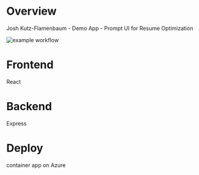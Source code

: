 # Overview
Josh Kutz-Flamenbaum - Demo App - Prompt UI for Resume Optimization

![example workflow](https://github.com/jkutzfla/resumeapp/actions/workflows/main.yml/badge.svg)



# Frontend
React

# Backend
Express

# Deploy
container app on Azure
